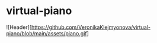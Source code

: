 # virtual-piano
![Header][https://github.com/VeronikaKlejmyonova/virtual-piano/blob/main/assets/piano.gif]